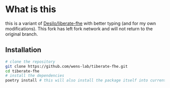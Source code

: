 # What is this

this is a variant of [Desilo/liberate-fhe](https://github.com/Desilo/liberate-fhe) with better typing (and for my own modifications). This fork has left fork network and will not return to the original branch.

## Installation

```bash
# clone the repository
git clone https://github.com/wens-lab/tiberate-fhe.git
cd tiberate-fhe
# install the dependencies
poetry install # this will also install the package itself into current environment
```

